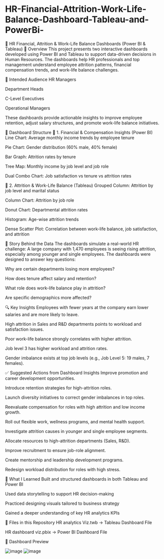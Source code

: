 # HR-Financial-Attrition-Work-Life-Balance-Dashboard-Tableau-and-PowerBi-
👥 HR Financial, Attrition & Work-Life Balance Dashboards (Power BI & Tableau)
📁 Overview
This project presents two interactive dashboards developed using Power BI and Tableau to support data-driven decisions in Human Resources. The dashboards help HR professionals and top management understand employee attrition patterns, financial compensation trends, and work-life balance challenges.

🎯 Intended Audience
HR Managers

Department Heads

C-Level Executives

Operational Managers

These dashboards provide actionable insights to improve employee retention, adjust salary structures, and promote work-life balance initiatives.

🧱 Dashboard Structure
📌 1. Financial & Compensation Insights (Power BI)
Line Chart: Average monthly income trends by employee tenure

Pie Chart: Gender distribution (60% male, 40% female)

Bar Graph: Attrition rates by tenure

Tree Map: Monthly income by job level and job role

Dual Combo Chart: Job satisfaction vs tenure vs attrition rates

📌 2. Attrition & Work-Life Balance (Tableau)
Grouped Column: Attrition by job level and marital status

Column Chart: Attrition by job role

Donut Chart: Departmental attrition rates

Histogram: Age-wise attrition trends

Dense Scatter Plot: Correlation between work-life balance, job satisfaction, and attrition

🧠 Story Behind the Data
The dashboards simulate a real-world HR challenge: A large company with 1,470 employees is seeing rising attrition, especially among younger and single employees. The dashboards were designed to answer key questions:

Why are certain departments losing more employees?

How does tenure affect salary and retention?

What role does work-life balance play in attrition?

Are specific demographics more affected?

🔍 Key Insights
Employees with fewer years at the company earn lower salaries and are more likely to leave.

High attrition in Sales and R&D departments points to workload and satisfaction issues.

Poor work-life balance strongly correlates with higher attrition.

Job level 3 has higher workload and attrition rates.

Gender imbalance exists at top job levels (e.g., Job Level 5: 19 males, 7 females).

✅ Suggested Actions from Dashboard Insights
Improve promotion and career development opportunities.

Introduce retention strategies for high-attrition roles.

Launch diversity initiatives to correct gender imbalances in top roles.

Reevaluate compensation for roles with high attrition and low income growth.

Roll out flexible work, wellness programs, and mental health support.

Investigate attrition causes in younger and single employee segments.

Allocate resources to high-attrition departments (Sales, R&D).

Improve recruitment to ensure job-role alignment.

Create mentorship and leadership development programs.

Redesign workload distribution for roles with high stress.

🧠 What I Learned
Built and structured dashboards in both Tableau and Power BI

Used data storytelling to support HR decision-making

Practiced designing visuals tailored to business strategy

Gained a deeper understanding of key HR analytics KPIs

📂 Files in this Repository
HR analytics Viz.twb → Tableau Dashboard File

HR dashboard viz.pbix → Power BI Dashboard File

📸 Dashboard Preview

![image](https://github.com/user-attachments/assets/942d8b6f-075f-4384-8707-eafb2ad5c5e2)
![image](https://github.com/user-attachments/assets/6d1ac801-9309-4ab6-b47c-8515d6efb028)




